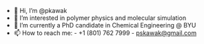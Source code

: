 - 👋 Hi, I’m @pkawak
- 👀 I’m interested in polymer physics and molecular simulation
- 🌱 I’m currently a PhD candidate in Chemical Engineering @ BYU
- 📫 How to reach me: - +1 (801) 762 7999
                      - pskawak@gmail.com

<!---
pkawak/pkawak is a ✨ special ✨ repository because its `README.md` (this file) appears on your GitHub profile.
You can click the Preview link to take a look at your changes.
--->
